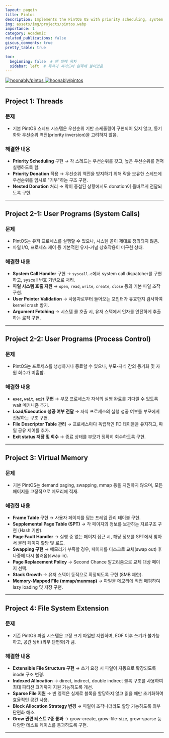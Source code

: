 ```yaml
---
layout: pagein
title: Pintos
description: Implements the PintOS OS with priority scheduling, system calls, virtual memory, and a growable file system using indexed and sparse allocation.
img: assets/img/projects/pintos.webp
importance: 1
category: Academic
related_publications: false
giscus_comments: true
pretty_table: true

toc:
  beginning: false  # 맨 앞에 목차
  sidebar: left  # 목차가 사이드바 왼쪽에 붙어있음
---
```


<div class="repo p-2 text-center">
  <a href="https://github.com/hoonably/pintos" rel="external nofollow noopener" target="_blank">
    <img class="only-light w-100" alt="hoonably/pintos" src="https://github-readme-stats.vercel.app/api/pin/?username=hoonably&amp;repo=pintos&amp;theme=default&amp;locale=en&amp;show_owner=false&amp;description_lines_count=2">
    <img class="only-dark w-100" alt="hoonably/pintos" src="https://github-readme-stats.vercel.app/api/pin/?username=hoonably&amp;repo=pintos&amp;theme=dark&amp;locale=en&amp;show_owner=false&amp;description_lines_count=2">
  </a>
</div>

---

## Project 1: Threads

### 문제

* 기본 PintOS 스레드 시스템은 우선순위 기반 스케줄링이 구현되어 있지 않고, 동기화와 우선순위 역전(priority inversion)을 고려하지 않음.

### 해결한 내용

* **Priority Scheduling** 구현
  → 각 스레드는 우선순위를 갖고, 높은 우선순위를 먼저 실행하도록 함.
* **Priority Donation** 적용
  → 우선순위 역전을 방지하기 위해 락을 보유한 스레드에 우선순위를 임시로 "기부"하는 구조 구현.
* **Nested Donation** 처리
  → 락이 중첩된 상황에서도 donation이 올바르게 전달되도록 구현.

---

## Project 2-1: User Programs (System Calls)

### 문제

* PintOS는 유저 프로세스를 실행할 수 있으나, 시스템 콜이 제대로 정의되지 않음.
* 파일 I/O, 프로세스 제어 등 기본적인 유저-커널 상호작용이 미구현 상태.

### 해결한 내용

* **System Call Handler** 구현
  → `syscall.c`에서 system call dispatcher를 구현하고, syscall 번호 기반으로 처리.
* **파일 시스템 호출 지원**
  → `open`, `read`, `write`, `create`, `close` 등의 기본 파일 조작 구현.
* **User Pointer Validation**
  → 사용자로부터 들어오는 포인터가 유효한지 검사하여 kernel crash 방지.
* **Argument Fetching**
  → 시스템 콜 호출 시, 유저 스택에서 인자를 안전하게 추출하는 로직 구현.

---

## Project 2-2: User Programs (Process Control)

### 문제

* PintOS는 프로세스를 생성하거나 종료할 수 있으나, 부모-자식 간의 동기화 및 자원 회수가 미흡함.

### 해결한 내용

* **`exec`, `wait`, `exit` 구현**
  → 부모 프로세스가 자식의 실행 완료를 기다릴 수 있도록 wait 메커니즘 추가.
* **Load/Execution 성공 여부 전달**
  → 자식 프로세스의 실행 성공 여부를 부모에게 전달하는 구조 구현.
* **File Descriptor Table 관리**
  → 프로세스마다 독립적인 FD 테이블을 유지하고, 파일 공유 제어를 추가.
* **Exit status 저장 및 회수**
  → 종료 상태를 부모가 정확히 회수하도록 구현.

---

## Project 3: Virtual Memory

### 문제

* 기본 PintOS는 demand paging, swapping, mmap 등을 지원하지 않으며, 모든 페이지를 고정적으로 메모리에 적재.

### 해결한 내용

* **Frame Table** 구현
  → 사용자 페이지를 담는 프레임 관리 테이블 구현.
* **Supplemental Page Table (SPT)**
  → 각 페이지의 정보를 보관하는 자료구조 구현 (Hash 기반).
* **Page Fault Handler**
  → 실행 중 없는 페이지 접근 시, 해당 정보를 SPT에서 찾아서 물리 페이지 할당 및 로드.
* **Swapping 구현**
  → 메모리가 부족할 경우, 페이지를 디스크로 교체(swap out) 후 나중에 다시 불러옴(swap in).
* **Page Replacement Policy**
  → Second Chance 알고리즘으로 교체 대상 페이지 선택.
* **Stack Growth**
  → 유저 스택이 동적으로 확장되도록 구현 (8MB 제한).
* **Memory-Mapped File (mmap/munmap)**
  → 파일을 메모리에 직접 매핑하여 lazy loading 및 저장 구현.

---

## Project 4: File System Extension

### 문제

* 기존 PintOS 파일 시스템은 고정 크기 파일만 지원하며, EOF 이후 쓰기가 불가능하고, 공간 낭비(외부 단편화)가 큼.

### 해결한 내용

* **Extensible File Structure 구현**
  → 쓰기 요청 시 파일이 자동으로 확장되도록 inode 구조 변경.
* **Indexed Allocation**
  → direct, indirect, double indirect 블록 구조를 사용하여 최대 파티션 크기까지 지원 가능하도록 개선.
* **Sparse File 지원**
  → 빈 영역은 실제로 블록을 할당하지 않고 읽을 때만 초기화하여 효율적인 공간 사용.
* **Block Allocation Strategy 변경**
  → 파일이 조각나더라도 할당 가능하도록 외부 단편화 해소.
* **Grow 관련 테스트 7종 통과**
  → grow-create, grow-file-size, grow-sparse 등 다양한 테스트 케이스를 통과하도록 구현.

---
